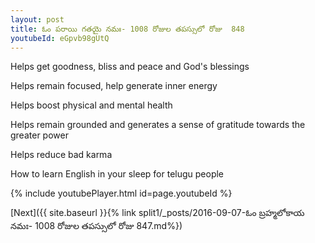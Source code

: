```yaml
---
layout: post
title: ఓం పరాయి గతయై నమః- 1008 రోజుల తపస్సులో రోజు  848
youtubeId: eGpvb98gUtQ
---
```

 
 
Helps get goodness, bliss and peace and God's blessings
 
Helps remain focused, help generate inner energy 
 
Helps boost physical and mental health 
 
Helps remain grounded and generates a sense of gratitude towards the greater power 
 
Helps reduce bad karma
 
How to learn English in your sleep for telugu people
 
 
 
 


{% include youtubePlayer.html id=page.youtubeId %}
 
[Next]({{ site.baseurl }}{% link split1/_posts/2016-09-07-ఓం బ్రహ్మలోకాయ నమః- 1008 రోజుల తపస్సులో రోజు  847.md%})
 

